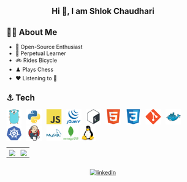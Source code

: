 <h2 align="center">  Hi 👋, I am Shlok Chaudhari </h2> 

 ## :man_shrugging: About Me

- :beginner: Open-Source Enthusiast
- 🌱 Perpetual Learner
- :bike: Rides Bicycle
- :chess_pawn:	Plays Chess
- :hearts: Listening to :musical_note:


## ⚓️ Tech

<img src="https://github.com/devicons/devicon/blob/master/icons/go/go-original.svg" alt="Golang" width="40" height="40" /> &nbsp;
<img src="https://github.com/devicons/devicon/blob/master/icons/python/python-original.svg" alt="Python" width="40" height="40" /> &nbsp;
<img src="https://github.com/devicons/devicon/blob/master/icons/javascript/javascript-original.svg" alt="JavaScript" width="40" height="40" /> &nbsp;
<img src="https://github.com/devicons/devicon/blob/master/icons/jquery/jquery-plain-wordmark.svg" alt="JQuery" width="40" height="40" /> &nbsp;
<img src="https://github.com/devicons/devicon/blob/master/icons/bash/bash-original.svg" alt="Bash" width="40" height="40" /> &nbsp;
<img src="https://github.com/devicons/devicon/blob/master/icons/html5/html5-original.svg" alt="HTML5" width="40" height="40" /> &nbsp;
<img src="https://github.com/devicons/devicon/blob/master/icons/css3/css3-original.svg" alt="CSS3" width="40" height="40" /> &nbsp;
<img src="https://github.com/devicons/devicon/blob/master/icons/git/git-original.svg" alt="Git" width="40" height="40" /> &nbsp;
<img src="https://github.com/devicons/devicon/blob/master/icons/docker/docker-original.svg" alt="Docker" width="40" height="40" /> &nbsp;
<img src="https://github.com/devicons/devicon/blob/master/icons/kubernetes/kubernetes-plain.svg" alt="Kubernetes" width="40" height="40" /> &nbsp;
<img src="https://github.com/devicons/devicon/blob/master/icons/jenkins/jenkins-original.svg" alt="Jenkins" width="40" height="40" /> &nbsp;
<img src="https://github.com/devicons/devicon/blob/master/icons/mysql/mysql-plain-wordmark.svg" alt="MySQL" width="40" height="40"/>
<img src="https://github.com/devicons/devicon/blob/master/icons/mongodb/mongodb-plain-wordmark.svg" alt="MongoDB" width="40" height="40"/>
<img src="https://github.com/devicons/devicon/blob/master/icons/linux/linux-original.svg" alt="Linux" width="40" height="40" /> &nbsp;

<table>
  <tr>
    <th>
      <img src="https://github-readme-stats.vercel.app/api?username=shlokchaudhari9&show_icons=true&custom_title=GitHub Stats&count_private=true&theme=blueberry" align="center" />
    </th>
    <th>
      <img src="https://github-readme-streak-stats.herokuapp.com/?user=shlokchaudhari9&hide_border=true&theme=blueberry" align="center" />
    </th>
  </tr>
</table>


<p align="center" style="margin-top:30px;">
  <a href="https://www.linkedin.com/in/shlokchaudhari9/"><img src="https://image.flaticon.com/icons/png/512/174/174857.png" alt="linkedIn" width="30"/></a>
</p>
